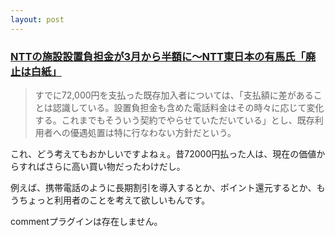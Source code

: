 ```yaml
---
layout: post
---
```

<h3><a href="http://internet.watch.impress.co.jp/cda/news/2004/11/05/5287.html">NTTの施設設置負担金が3月から半額に〜NTT東日本の有馬氏「廃止は白紙」</a></h3>
<blockquote><p>すでに72,000円を支払った既存加入者については、「支払額に差があることは認識している。設置負担金も含めた電話料金はその時々に応じて変化する。これまでもそういう契約でやらせていただいている」とし、既存利用者への優遇処置は特に行なわない方針だという。</p>
</blockquote>
<p>これ、どう考えてもおかしいですよねぇ。昔72000円払った人は、現在の価値からすればさらに高い買い物だったわけだし。</p>
<p>例えば、携帯電話のように長期割引を導入するとか、ポイント還元するとか、もうちょっと利用者のことを考えて欲しいもんです。</p>
<p><span class="error">commentプラグインは存在しません。</span> </p>
